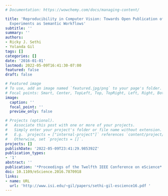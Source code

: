 ```yaml
---
# Documentation: https://wowchemy.com/docs/managing-content/

title: 'Reproducibility in Computer Vision: Towards Open Publication of Image Analysis
  Experiments as Semantic Workflows'
subtitle: ''
summary: ''
authors:
- Ricky J. Sethi
- Yolanda Gil
tags: []
categories: []
date: '2016-01-01'
lastmod: 2022-05-09T16:41:30-07:00
featured: false
draft: false

# Featured image
# To use, add an image named `featured.jpg/png` to your page's folder.
# Focal points: Smart, Center, TopLeft, Top, TopRight, Left, Right, BottomLeft, Bottom, BottomRight.
image:
  caption: ''
  focal_point: ''
  preview_only: false

# Projects (optional).
#   Associate this post with one or more of your projects.
#   Simply enter your project's folder or file name without extension.
#   E.g. `projects = ["internal-project"]` references `content/project/deep-learning/index.md`.
#   Otherwise, set `projects = []`.
projects: []
publishDate: '2022-05-09T23:41:29.985392Z'
publication_types:
- '1'
abstract: ''
publication: '*Proceedings of the Twelfth IEEE Conference on eScience*'
doi: 10.1109/eScience.2016.7870918
links:
- name: URL
  url: 'http://www.isi.edu/~gil/papers/sethi-gil-escience16.pdf '
---
```

